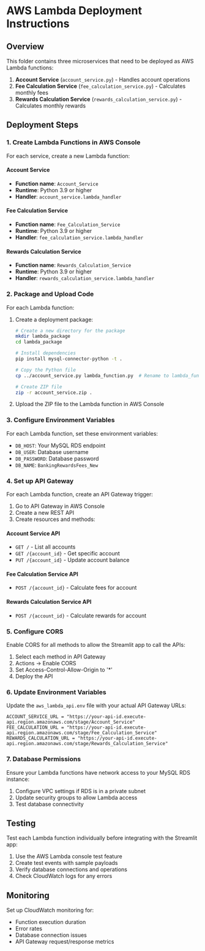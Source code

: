 # AWS Lambda Deployment Instructions

## Overview
This folder contains three microservices that need to be deployed as AWS Lambda functions:

1. **Account Service** (`account_service.py`) - Handles account operations
2. **Fee Calculation Service** (`fee_calculation_service.py`) - Calculates monthly fees
3. **Rewards Calculation Service** (`rewards_calculation_service.py`) - Calculates monthly rewards

## Deployment Steps

### 1. Create Lambda Functions in AWS Console

For each service, create a new Lambda function:

#### Account Service
- **Function name**: `Account_Service`
- **Runtime**: Python 3.9 or higher
- **Handler**: `account_service.lambda_handler`

#### Fee Calculation Service
- **Function name**: `Fee_Calculation_Service`
- **Runtime**: Python 3.9 or higher
- **Handler**: `fee_calculation_service.lambda_handler`

#### Rewards Calculation Service
- **Function name**: `Rewards_Calculation_Service`
- **Runtime**: Python 3.9 or higher
- **Handler**: `rewards_calculation_service.lambda_handler`

### 2. Package and Upload Code

For each Lambda function:

1. Create a deployment package:
   ```bash
   # Create a new directory for the package
   mkdir lambda_package
   cd lambda_package
   
   # Install dependencies
   pip install mysql-connector-python -t .
   
   # Copy the Python file
   cp ../account_service.py lambda_function.py  # Rename to lambda_function.py
   
   # Create ZIP file
   zip -r account_service.zip .
   ```

2. Upload the ZIP file to the Lambda function in AWS Console

### 3. Configure Environment Variables

For each Lambda function, set these environment variables:

- `DB_HOST`: Your MySQL RDS endpoint
- `DB_USER`: Database username
- `DB_PASSWORD`: Database password
- `DB_NAME`: `BankingRewardsFees_New`

### 4. Set up API Gateway

For each Lambda function, create an API Gateway trigger:

1. Go to API Gateway in AWS Console
2. Create a new REST API
3. Create resources and methods:

#### Account Service API
- `GET /` - List all accounts
- `GET /{account_id}` - Get specific account
- `PUT /{account_id}` - Update account balance

#### Fee Calculation Service API
- `POST /{account_id}` - Calculate fees for account

#### Rewards Calculation Service API
- `POST /{account_id}` - Calculate rewards for account

### 5. Configure CORS

Enable CORS for all methods to allow the Streamlit app to call the APIs:

1. Select each method in API Gateway
2. Actions → Enable CORS
3. Set Access-Control-Allow-Origin to '*'
4. Deploy the API

### 6. Update Environment Variables

Update the `aws_lambda_api.env` file with your actual API Gateway URLs:

```
ACCOUNT_SERVICE_URL = "https://your-api-id.execute-api.region.amazonaws.com/stage/Account_Service"
FEE_CALCULATION_URL = "https://your-api-id.execute-api.region.amazonaws.com/stage/Fee_Calculation_Service"
REWARDS_CALCULATION_URL = "https://your-api-id.execute-api.region.amazonaws.com/stage/Rewards_Calculation_Service"
```

### 7. Database Permissions

Ensure your Lambda functions have network access to your MySQL RDS instance:

1. Configure VPC settings if RDS is in a private subnet
2. Update security groups to allow Lambda access
3. Test database connectivity

## Testing

Test each Lambda function individually before integrating with the Streamlit app:

1. Use the AWS Lambda console test feature
2. Create test events with sample payloads
3. Verify database connections and operations
4. Check CloudWatch logs for any errors

## Monitoring

Set up CloudWatch monitoring for:
- Function execution duration
- Error rates
- Database connection issues
- API Gateway request/response metrics